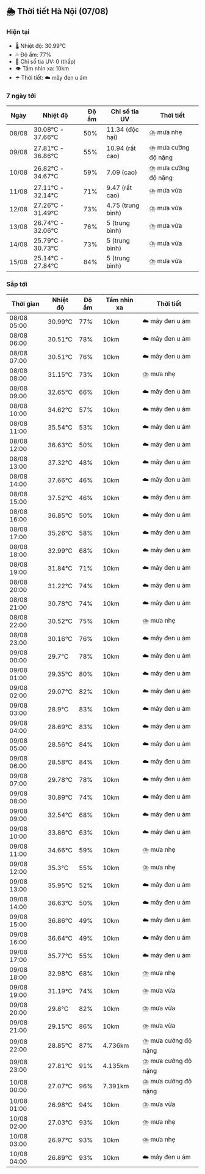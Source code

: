 ## 🌦️ Thời tiết Hà Nội (07/08)

### Hiện tại

- 🌡️ Nhiệt độ: 30.99℃
- 💦 Độ ẩm: 77%
- 🌟 Chỉ số tia UV: 0 (thấp)
- 👁️ Tầm nhìn xa: 10km
- ☂️ Thời tiết: ☁️ mây đen u ám

### 7 ngày tới

| Ngày | Nhiệt độ | Độ ẩm | Chỉ số tia UV | Thời tiết |
| --- | --- | --- | --- | --- |
| 08/08 | 30.08℃ - 37.66℃ | 50% | 11.34 (độc hại) | ⛈️ mưa nhẹ |
| 09/08 | 27.81℃ - 36.86℃ | 55% | 10.94 (rất cao) | ⛈️ mưa cường độ nặng |
| 10/08 | 26.82℃ - 34.67℃ | 59% | 7.09 (cao) | ⛈️ mưa cường độ nặng |
| 11/08 | 27.11℃ - 32.14℃ | 71% | 9.47 (rất cao) | ⛈️ mưa vừa |
| 12/08 | 27.26℃ - 31.49℃ | 73% | 4.75 (trung bình) | ⛈️ mưa vừa |
| 13/08 | 26.74℃ - 32.06℃ | 76% | 5 (trung bình) | ⛈️ mưa vừa |
| 14/08 | 25.79℃ - 30.73℃ | 73% | 5 (trung bình) | ⛈️ mưa vừa |
| 15/08 | 25.14℃ - 27.84℃ | 84% | 5 (trung bình) | ⛈️ mưa vừa |

### Sắp tới

| Thời gian | Nhiệt độ | Độ ẩm | Tầm nhìn xa | Thời tiết |
| --- | --- | --- | --- | --- |
| 08/08 05:00 | 30.99℃ | 77% | 10km | ☁️ mây đen u ám |
| 08/08 06:00 | 30.51℃ | 78% | 10km | ☁️ mây đen u ám |
| 08/08 07:00 | 30.51℃ | 76% | 10km | ☁️ mây đen u ám |
| 08/08 08:00 | 31.15℃ | 73% | 10km | ⛈️ mưa nhẹ |
| 08/08 09:00 | 32.65℃ | 66% | 10km | ☁️ mây đen u ám |
| 08/08 10:00 | 34.62℃ | 57% | 10km | ☁️ mây đen u ám |
| 08/08 11:00 | 35.54℃ | 53% | 10km | ☁️ mây đen u ám |
| 08/08 12:00 | 36.63℃ | 50% | 10km | ☁️ mây đen u ám |
| 08/08 13:00 | 37.32℃ | 48% | 10km | ☁️ mây đen u ám |
| 08/08 14:00 | 37.66℃ | 46% | 10km | ☁️ mây đen u ám |
| 08/08 15:00 | 37.52℃ | 46% | 10km | ☁️ mây đen u ám |
| 08/08 16:00 | 36.85℃ | 50% | 10km | ☁️ mây đen u ám |
| 08/08 17:00 | 35.26℃ | 58% | 10km | ☁️ mây đen u ám |
| 08/08 18:00 | 32.99℃ | 68% | 10km | ☁️ mây đen u ám |
| 08/08 19:00 | 31.84℃ | 71% | 10km | ☁️ mây đen u ám |
| 08/08 20:00 | 31.22℃ | 74% | 10km | ☁️ mây đen u ám |
| 08/08 21:00 | 30.78℃ | 74% | 10km | ☁️ mây đen u ám |
| 08/08 22:00 | 30.52℃ | 75% | 10km | ⛈️ mưa nhẹ |
| 08/08 23:00 | 30.16℃ | 76% | 10km | ☁️ mây đen u ám |
| 09/08 00:00 | 29.7℃ | 78% | 10km | ☁️ mây đen u ám |
| 09/08 01:00 | 29.35℃ | 80% | 10km | ☁️ mây đen u ám |
| 09/08 02:00 | 29.07℃ | 82% | 10km | ☁️ mây đen u ám |
| 09/08 03:00 | 28.9℃ | 83% | 10km | ☁️ mây đen u ám |
| 09/08 04:00 | 28.69℃ | 83% | 10km | ☁️ mây đen u ám |
| 09/08 05:00 | 28.56℃ | 84% | 10km | ☁️ mây đen u ám |
| 09/08 06:00 | 28.58℃ | 84% | 10km | ☁️ mây đen u ám |
| 09/08 07:00 | 29.78℃ | 78% | 10km | ☁️ mây đen u ám |
| 09/08 08:00 | 30.89℃ | 74% | 10km | ☁️ mây đen u ám |
| 09/08 09:00 | 32.54℃ | 68% | 10km | ☁️ mây đen u ám |
| 09/08 10:00 | 33.86℃ | 63% | 10km | ☁️ mây đen u ám |
| 09/08 11:00 | 34.66℃ | 59% | 10km | ⛈️ mưa nhẹ |
| 09/08 12:00 | 35.3℃ | 55% | 10km | ⛈️ mưa nhẹ |
| 09/08 13:00 | 35.95℃ | 52% | 10km | ☁️ mây đen u ám |
| 09/08 14:00 | 36.63℃ | 50% | 10km | ☁️ mây đen u ám |
| 09/08 15:00 | 36.86℃ | 49% | 10km | ☁️ mây đen u ám |
| 09/08 16:00 | 36.64℃ | 49% | 10km | ☁️ mây đen u ám |
| 09/08 17:00 | 35.77℃ | 55% | 10km | ☁️ mây đen u ám |
| 09/08 18:00 | 32.98℃ | 68% | 10km | ⛈️ mưa nhẹ |
| 09/08 19:00 | 31.19℃ | 74% | 10km | ⛈️ mưa vừa |
| 09/08 20:00 | 29.8℃ | 82% | 10km | ⛈️ mưa vừa |
| 09/08 21:00 | 29.15℃ | 86% | 10km | ⛈️ mưa vừa |
| 09/08 22:00 | 28.85℃ | 87% | 4.736km | ⛈️ mưa cường độ nặng |
| 09/08 23:00 | 27.81℃ | 91% | 4.135km | ⛈️ mưa cường độ nặng |
| 10/08 00:00 | 27.07℃ | 96% | 7.391km | ⛈️ mưa cường độ nặng |
| 10/08 01:00 | 26.98℃ | 94% | 10km | ⛈️ mưa vừa |
| 10/08 02:00 | 27.03℃ | 93% | 10km | ⛈️ mưa nhẹ |
| 10/08 03:00 | 26.97℃ | 93% | 10km | ⛈️ mưa nhẹ |
| 10/08 04:00 | 26.89℃ | 93% | 10km | ☁️ mây đen u ám |
